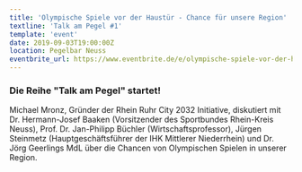 ```yaml
---
title: 'Olympische Spiele vor der Haustür - Chance für unsere Region'
textline: 'Talk am Pegel #1'
template: 'event'
date: 2019-09-03T19:00:00Z
location: Pegelbar Neuss
eventbrite_url: https://www.eventbrite.de/e/olympische-spiele-vor-der-haustur-chance-fur-unsere-region-tickets-68262612311
---
```

### Die Reihe "Talk am Pegel" startet! 

Michael Mronz, Gründer der Rhein Ruhr City 2032 Initiative, diskutiert mit Dr. Hermann-Josef Baaken (Vorsitzender des Sportbundes Rhein-Kreis Neuss), Prof. Dr. Jan-Philipp Büchler (Wirtschaftsprofessor), Jürgen Steinmetz (Hauptgeschäftsführer der IHK Mittlerer Niederrhein) und Dr. Jörg Geerlings MdL über die Chancen von Olympischen Spielen in unserer Region.  